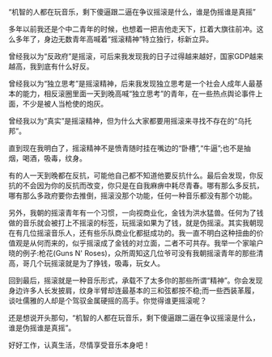 “机智的人都在玩音乐，剩下傻逼跟二逼在争议摇滚是什么，谁是伪摇谁是真摇”

 
多年以前我还是个中二青年的时候，也想着一把吉他走天下，扛着大旗往前冲。这么多年了，身边无数青年高喊着“摇滚精神”特立独行，标新立异。
 
曾经我以为“反政府”是摇滚，可后来我发现我的日子过得越来越好，国家GDP越来越高，我到底有什么好反。
 
曾经我以为“独立思考”是摇滚精神，后来我发现独立思考是一个社会人成年人最基本的能力，相反滚圈里面一天到晚高喊“独立思考”的青年，在一些热点舆论事件上面，不少是被人当枪使的炮灰。
 
曾经我以为“真实”是摇滚精神，但为什么大家都要用摇滚来寻找不存在的“乌托邦”。
 
直到现在我明白了，摇滚精神不是愤青随时挂在嘴边的“卧槽”,“牛逼”;也不是抽烟，喝酒，吸毒，纹身。
 
有的人一天到晚都在反抗，可能他自己都不知道他要反抗什么。最后会发现，你反抗的不会因为你的反抗而改变，你只是在自我麻痹中耗尽青春。哪有那么多反抗，哪有那么多政府要你去推倒，摇滚没那个功能，任何一种音乐都没有那个功能。
 
另外，我朝的摇滚青年有一个习惯，一向视商业化，金钱为洪水猛兽。任何为了钱做的音乐就会被打上不摇滚的标签，玩摇滚如果为了钱，就是伪摇滚。其实我朝现在有几位摇滚音乐人，还有些乐队商业化都挺成功的。我一直不明白这种扭曲的价值观是从何而来的，似乎摇滚成了金钱的对立面，二者不可共存。我举一个家喻户晓的例子:枪花(Guns N' Roses)，众所周知这几位爷可没有我朝摇滚青年的那些清高，哥几个玩摇滚就是为了挣钱，吸毒，玩女人。
 
回到最后，摇滚就是一种音乐形式，承载不了太多你的那些所谓“精神”。你会发现身边许多人长发披肩，纹身半臂却连最基本的三和弦都按不稳;而一些西装革履，谈吐儒雅的人却是个驾驭金属硬摇的高手。你觉得谁更摇滚呢？
 
还是想说开头那句，“机智的人都在玩音乐，剩下傻逼跟二逼在争议摇滚是什么，谁是伪摇谁是真摇”。
 
好好工作，认真生活，尽情享受音乐本身吧！